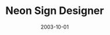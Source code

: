 ---
caption: #what displays in the portfolio grid:
  title: "Neon Sign Designer"
  subtitle: "네온사인 애니메이션 디자이너"
  thumbnail: assets/img/portfolio/neonsign/thumb_neonsign.png
  
#what displays when the item is clicked:
title: "Neon Sign Designer"
projecttitle: "프로젝트 설명"
project: "네온사인 바이너리 값의 점멸데이터를 WYSIWYG화면으로 디자인 하여 실 바이너리 데이터를 손쉽게 얻을 수 있는 프로그램.<br>
&nbsp;• 네온사인 객체 디자인 기능<br>
&nbsp;• 생성된 네온사인 객체를 화면에 배치기능<br>
&nbsp;• 배치된 네온사인 객체의 점멸 설정 기능<br>
&nbsp;• 설정된 내용의 도면 프린트 기능<br>
&nbsp;• 설정된 내용의 바이너리 데이터 생성 기능<br>
&nbsp;• 소프트웨어 락 적용<br>
&nbsp;• 네온사인 제어 롬에 Write 하여 네온사인 로직연동"
roletitle: "주요업무 및 담당역할"
role: "전체 개발"
datetitle: "참여기간"
startdate: 2002/02
enddate: 2003/10
skilltitle: "개발언어 / 주요기술 / 사용툴"
skills:
  - title: "Windows"
  - title: "Delphi 5"
linktitle: "링크"
link: "http://www.newentec.co.kr"
imagetitle: "참고화면"
images:
 - src: assets/img/portfolio/neonsign/neonsign_01.png
 - alt: 
date: 2003-10-01
---